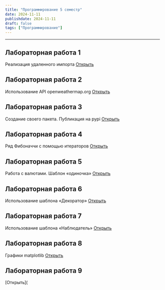 ```yaml
---
title: "Программирование 5 семестр"
date: 2024-11-11
publishdate: 2024-11-11
draft: false
tags: ["Программирование"]
---
```


---

## Лабораторная работа 1
Реализация удаленного импорта
[Открыть](https://github.com/morozovvaa/prog5lab1)

## Лабораторная работа 2
Использование API openweathermap.org
[Открыть](https://github.com/morozovvaa/prog5lab2)

## Лабораторная работа 3
Создание своего пакета. Публикация на pypi
[Открыть](https://github.com/morozovvaa/prog5lab3)

## Лабораторная работа 4
Ряд Фибоначчи с помощью итераторов
[Открыть](https://github.com/morozovvaa/prog5lab4)

## Лабораторная работа 5
Работа с валютами. Шаблон «одиночка»
[Открыть](https://github.com/morozovvaa/prog5lab5)

## Лабораторная работа 6
Использование шаблона «Декоратор»
[Открыть](https://github.com/morozovvaa/prog5lab6)

## Лабораторная работа 7
Использование шаблона «Наблюдатель»
[Открыть](https://github.com/morozovvaa/prog5lab7)

## Лабораторная работа 8
Графики matplotlib
[Открыть](https://colab.research.google.com/drive/13bTkSgPu73EQDsthHs-RG00Kl0O1t2_X?usp=sharing)

## Лабораторная работа 9

[Открыть](

